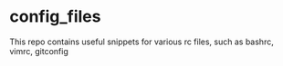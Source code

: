 # config_files

This repo contains useful snippets for various rc files, such as bashrc, vimrc, gitconfig
